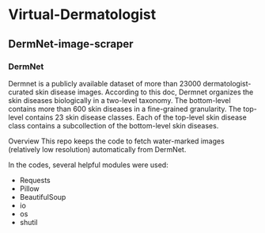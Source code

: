 # Virtual-Dermatologist
## DermNet-image-scraper
### DermNet
Dermnet is a publicly available dataset of more than 23000 dermatologist-curated skin disease images. According to this doc, Dermnet organizes the skin diseases biologically in a two-level taxonomy. The bottom-level contains more than 600 skin diseases in a fine-grained granularity. The top-level contains 23 skin disease classes. Each of the top-level skin disease class contains a subcollection of the bottom-level skin diseases.

Overview
This repo keeps the code to fetch water-marked images (relatively low resolution) automatically from DermNet.

In the codes, several helpful modules were used:
* Requests
* Pillow
* BeautifulSoup
* io
* os
* shutil
